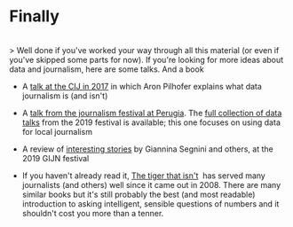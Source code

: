 # Finally

<br />
> Well done if you've worked your way through all this material (or even if you've skipped some parts for now). If you're looking for more ideas about data and journalism, here are some talks. And a book


- A [talk at the CIJ in 2017](https://www.youtube.com/watch?v=DYzDnufwHNE) in which Aron Pilhofer explains what data journalism is (and isn't)

- A [talk from the journalism festival at Perugia](https://www.youtube.com/watch?v=HN2QXParCXo). The [full collection of data talks](https://media.journalismfestival.com/programme/2019/category/data-journalism-school) from the 2019 festival is available; this one focuses on using data for local journalism

- A review of [interesting stories](https://www.youtube.com/watch?v=KbUIeMg5oVI) by Giannina Segnini and others, at the 2019 GIJN festival

- If you haven't already read it, [The tiger that isn't](https://profilebooks.com/work/the-tiger-that-isnt/)  has served many journalists (and others) well since it came out in 2008. There are many similar books but it's still probably the best (and most readable) introduction to asking intelligent, sensible questions of numbers and it shouldn't cost you more than a tenner.
